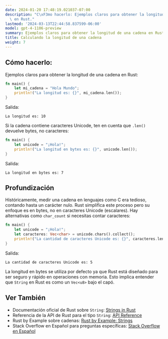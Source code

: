 ```yaml
---
date: 2024-01-20 17:48:19.021037-07:00
description: "C\xF3mo hacerlo: Ejemplos claros para obtener la longitud de una cadena\
  \ en Rust."
lastmod: '2024-03-13T22:44:58.837599-06:00'
model: gpt-4-1106-preview
summary: Ejemplos claros para obtener la longitud de una cadena en Rust.
title: Calculando la longitud de una cadena
weight: 7
---
```


## Cómo hacerlo:
Ejemplos claros para obtener la longitud de una cadena en Rust:

```Rust
fn main() {
    let mi_cadena = "Hola Mundo";
    println!("La longitud es: {}", mi_cadena.len());
}
```
Salida:
```
La longitud es: 10
```
Si la cadena contiene caracteres Unicode, ten en cuenta que `.len()` devuelve bytes, no caracteres:
```Rust
fn main() {
    let unicode = "¡Hola!";
    println!("La longitud en bytes es: {}", unicode.len());
}
```
Salida:
```
La longitud en bytes es: 7
```

## Profundización
Históricamente, medir una cadena en lenguajes como C era tedioso, contando hasta un carácter nulo. Rust simplifica este proceso pero su enfoque es en bytes, no en caracteres Unicode (escalares). Hay alternativas como `char_count` si necesitas contar caracteres:

```Rust
fn main() {
    let unicode = "¡Hola!";
    let caracteres: Vec<char> = unicode.chars().collect();
    println!("La cantidad de caracteres Unicode es: {}", caracteres.len());
}
```

Salida:
```
La cantidad de caracteres Unicode es: 5
```

La longitud en bytes se utiliza por defecto ya que Rust está diseñado para ser seguro y rápido en operaciones con memoria. Esto implica entender que `String` en Rust es como un `Vec<u8>` bajo el capó.

## Ver También
- Documentación oficial de Rust sobre `String`: [Strings in Rust](https://doc.rust-lang.org/book/ch08-02-strings.html)
- Referencia de la API de Rust para el tipo `String`: [API Reference](https://doc.rust-lang.org/std/string/struct.String.html)
- Rust by Example sobre cadenas: [Rust by Example: Strings](https://doc.rust-lang.org/stable/rust-by-example/std/str.html)
- Stack Overflow en Español para preguntas específicas: [Stack Overflow en Español](https://es.stackoverflow.com/questions/tagged/rust)
